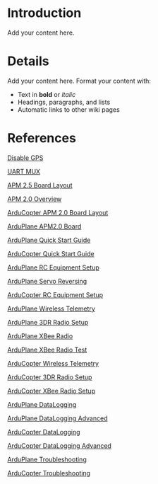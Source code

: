 # Introduction #

Add your content here.


# Details #

Add your content here.  Format your content with:
  * Text in **bold** or _italic_
  * Headings, paragraphs, and lists
  * Automatic links to other wiki pages

# References #

[Disable GPS](http://code.google.com/p/arducopter/wiki/GPSDisable)

[UART MUX](http://diydrones.com/forum/topics/spare-serial-port-on-apm-2-5-for-echosounder)

[APM 2.5 Board Layout](http://code.google.com/p/ardupilot-mega/wiki/APM25board)

[APM 2.0 Overview](http://www.diydrones.com/profiles/blogs/apm-2-0-release)

[ArduCopter APM 2.0 Board Layout](http://code.google.com/p/arducopter/wiki/APM2board)

[ArduPlane APM2.0 Board](http://code.google.com/p/ardupilot-mega/wiki/APM2board)

[ArduPlane Quick Start Guide](http://code.google.com/p/ardupilot-mega/wiki/APM2Quick)

[ArduCopter Quick Start Guide](http://code.google.com/p/arducopter/wiki/ArduCopter2Quick)

[ArduPlane RC Equipment Setup](http://code.google.com/p/ardupilot-mega/wiki/APM2RC)

[ArduPlane Servo Reversing](http://code.google.com/p/ardupilot-mega/wiki/APM2ReversingTop)

[ArduCopter RC Equipment Setup](http://code.google.com/p/arducopter/wiki/AC2_First)

[ArduPlane Wireless Telemetry](http://code.google.com/p/ardupilot-mega/wiki/Telem)

[ArduPlane 3DR Radio Setup](http://code.google.com/p/ardupilot-mega/wiki/3DRadio)

[ArduPlane XBee Radio](http://code.google.com/p/ardupilot-mega/wiki/APM2Wireless)

[ArduPlane XBee Radio Test](http://code.google.com/p/ardupilot-mega/wiki/Xbee)

[ArduCopter Wireless Telemetry](http://code.google.com/p/arducopter/wiki/Telem)

[ArduCopter 3DR Radio Setup](http://code.google.com/p/arducopter/wiki/3DRadio)

[ArduCopter XBee Radio Setup](http://code.google.com/p/arducopter/wiki/APM2Wireless)

[ArduPlane DataLogging](http://code.google.com/p/ardupilot-mega/wiki/Datalogging)

[ArduPlane DataLogging Advanced](http://code.google.com/p/ardupilot-mega/wiki/MPDatalog)

[ArduCopter DataLogging](http://code.google.com/p/arducopter/wiki/AC2_Datalogging)

[ArduCopter DataLogging Advanced](http://code.google.com/p/arducopter/wiki/AC2_Logs)

[ArduPlane Troubleshooting](http://code.google.com/p/ardupilot-mega/wiki/Troubleshooting)

[ArduCopter Troubleshooting](http://code.google.com/p/arducopter/wiki/AC2_Troubleshooting)